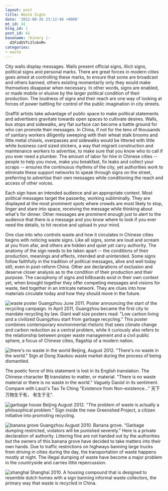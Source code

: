 ```yaml
---
layout: post
title: Waste Signs
date: '2012-08-26 23:12:48 +0000'
mt_id: 41
blog_id: 1
post_id: 41
basename: !binary |-
  d2FzdGVfc2lnbnM=
categories:
- waste
---
```

<p>City walls display messages. Walls present official signs, illicit signs, political signs and personal marks. There are great forces in modern cities goes aimed at controlling these marks, to ensure that some are broadcast and others banned, others existing momentarily only they would make themselves disappear when necessary. In other words, signs are enabled, or made mobile or elusive by the larger political condition of their production.  The loudness of signs and their reach are one way of looking at forces of power battling for control of the public imagination in city streets.</p>

<p>Graffiti artists take advantage of public space to make political statements and advertisers gravitate towards open spaces to cultivate desires. Walls, bus stops and sidewalks, any flat surface can become a battle ground for who can promote their messages. In China, if not for the tens of thousands of sanitary workers diligently sweeping with their wheat stalk brooms and little metal chisels, overpasses and sidewalks would be littered with little white business card sized stickers, a way that migrant construction and maintenance workers to advertise, to make sure that you know who to call if you ever need a plumber. The amount of labor for hire in Chinese cities -- people to help you move, make you breakfast, fix leaks and collect your scraps -- ensures the continuous rhythms of the city, yet authorities work to eliminate these support networks to speak through signs on the street, preferring to advertise their own messages while conditioning the reach and access of other voices.
</p>

<p>Each sign have an intended audience and an appropriate context. Most political messages target the passerby, working subliminally. They are displayed at the most prominent spots where crowds are most likely to stop, linger and stare into space, receiving the message while thinking about what's for dinner. Other messages are prominent enough just to alert to the audience that there is a message and you know where to look if you ever need the details, to hit receive and upload in your mind.
</p>


<p>One clue into who controls waste and how it circulates in Chinese cities begins with noticing waste signs. Like all signs, some are loud and scream at you from afar, and others are hidden and quiet yet carry authority. The anatomy of the sign needs to be taken apart -- the conditions of their production, meanings and effects, intended and unintended. Some signs follow faithfully in the tradition of political messages, alive and well today still, even in post-reform China. Other are declarations of exclusion and deserve closer analysis as to the condition of their production and their purpose. The cacophony of signs and billboards exist in their own context yet, when brought together they offer competing messages and visions for waste, tied together in an intricate network. They are clues into how materials circulate today and how they should move in the future. 
</p>

<p><img alt="waste poster" src="http://blog.amyzhang.org/2012/08/26/waste%20poster.png" class="img-responsive" />
  Guangzhou June 2011. Poster announcing the start of the recycling campaign. In April 2011, Guangzhou became the first city to mandate recycling by law. Giant wall size posters read: "Low carbon living and a civilized Guangzhou start from garbage recycling." This poster combines contemporary environmental rhetoric that sees climate change and carbon reduction as a central problem, while it curiously also refers to the relationship between proper waste management and a civil public sphere, a focus of Chinese cities, flagship of a modern nation.
</p>

<p>
<img alt="there's no waste in the world" src="http://blog.amyzhang.org/there%27s%20no%20waste%20in%20the%20world%20%281%20of%201%29.jpg" class="img-responsive"/>
Beijing, August 2012. "There's no waste in the world." Sign at Dong Xiaokou waste market during the process of being dismantled.
</p>

<p>The poetic force of this statement is lost in its English translation. The Chinese character 物 translates to matter, or material. "There is no waste material or there is no waste in the world." Vaguely Daoist in its sentiment. Compare with Laozi's Tao Te Ching "Existence from Non-existence..." 天下万物生于有， 有生于无".
</p>
<p>
<img alt="garbage house" src="http://blog.amyzhang.org/garbage%20house%20%281%20of%201%29.jpg" class="img-responsive" />
Beijing August 2012. "The problem of waste is actually a philosophical problem." Sign inside the new Greenshed Project, a citizen initiative into promoting recycling. 
</p>


<p><img alt="banana grove" src="http://blog.amyzhang.org/banana%20grove%20%20%281%20of%201%29.jpg" class="img-responsive"/>
Guangzhou August 2010. Banana grove. "Garbage dumping restricted, violators will be punished severely." Here is a private declaration of authority. Littering fine are not handed out by the authorities but the owners of this banana grove have decided to take matters into their own hands. Due to traffic restrictions on highways banning large trucks from driving in cities during the day, the transportation of waste happens mostly at night. The illegal dumping of waste have become a major problem in the countryside and carries little repercussion.
</p>

<p><img alt="shanghai" src="http://blog.amyzhang.org/2012/08/27/shanghai%20%281%20of%201%29.jpg"  class="img-responsive"/>
Shanghai 2010. A housing compound that is designed to resemble dutch homes with a sign banning informal waste collectors, the primary way that waste is recycled in China.
</p>